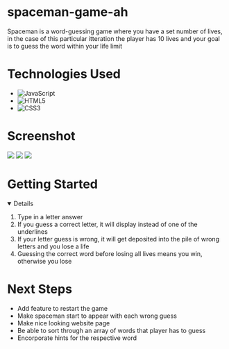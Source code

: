 # spaceman-game-ah
Spaceman is a word-guessing game where you have a set number of lives, in the case of this particular itteration the player has 10 lives and your goal is to guess the word within your life limit

# Technologies Used

- ![JavaScript](https://img.shields.io/badge/-JavaScript-05122A?style=flat&logo=javascript)
- ![HTML5](https://img.shields.io/badge/-HTML5-05122A?style=flat&logo=html5)
- ![CSS3](https://img.shields.io/badge/-CSS-05122A?style=flat&logo=css3)

# Screenshot

<img src="https://i.imgur.com/EZZUpwV.png">
<img src="https://i.imgur.com/760rzIC.png">
<img src="https://i.imgur.com/8e0QLkE.png">

# Getting Started
<details open>
<ol>
<li>Type in a letter answer</li>
<li>If you guess a correct letter, it will display instead of one of the underlines</li>
<li>If your letter guess is wrong, it will get deposited into the pile of wrong letters and you lose a life</li>
<li>Guessing the correct word before losing all lives means you win, otherwise you lose</li>
</ol>
</details>

# Next Steps

- Add feature to restart the game
- Make spaceman start to appear with each wrong guess
- Make nice looking website page
- Be able to sort through an array of words that player has to guess
- Encorporate hints for the respective word
